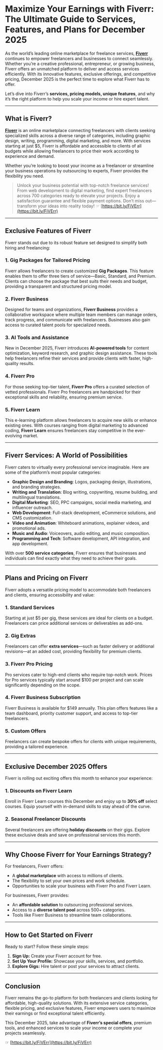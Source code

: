 # Maximize Your Earnings with Fiverr: The Ultimate Guide to Services, Features, and Plans for December 2025

As the world’s leading online marketplace for freelance services, **[Fiverr](https://bit.ly/FiVErr)** continues to empower freelancers and businesses to connect seamlessly. Whether you’re a creative professional, entrepreneur, or growing business, Fiverr offers an unmatched platform to deliver and access services efficiently. With its innovative features, exclusive offerings, and competitive pricing, December 2025 is the perfect time to explore what Fiverr has to offer.

Let’s dive into Fiverr’s **services, pricing models, unique features**, and why it’s the right platform to help you scale your income or hire expert talent.

---

## What is Fiverr?

**[Fiverr](https://bit.ly/FiVErr)** is an online marketplace connecting freelancers with clients seeking specialized skills across a diverse range of categories, including graphic design, writing, programming, digital marketing, and more. With services starting at just $5, Fiverr is affordable and accessible to clients of all budgets while allowing freelancers to price their work according to experience and demand.

Whether you’re looking to boost your income as a freelancer or streamline your business operations by outsourcing to experts, Fiverr provides the flexibility you need.

> Unlock your business potential with top-notch freelance services! From web development to digital marketing, find expert freelancers across 700 categories ready to elevate your projects. Enjoy a satisfaction guarantee and flexible payment options. Don’t miss out—transform your ideas into reality today! ☞ [https://bit.ly/FiVErr](https://bit.ly/FiVErr)

---

## Exclusive Features of Fiverr

Fiverr stands out due to its robust feature set designed to simplify both hiring and freelancing:

### 1. Gig Packages for Tailored Pricing

Fiverr allows freelancers to create customized **Gig Packages**. This feature enables them to offer three tiers of service—Basic, Standard, and Premium. Clients can choose the package that best suits their needs and budget, providing a transparent and structured pricing model.

### 2. Fiverr Business

Designed for teams and organizations, **Fiverr Business** provides a collaborative workspace where multiple team members can manage orders, track progress, and communicate with freelancers. Businesses also gain access to curated talent pools for specialized needs.

### 3. AI Tools and Assistance

New in December 2025, Fiverr introduces **AI-powered tools** for content optimization, keyword research, and graphic design assistance. These tools help freelancers refine their services and provide clients with faster, high-quality results.

### 4. Fiverr Pro

For those seeking top-tier talent, **Fiverr Pro** offers a curated selection of vetted professionals. Fiverr Pro freelancers are handpicked for their exceptional skills and reliability, ensuring premium service.

### 5. Fiverr Learn

This e-learning platform allows freelancers to acquire new skills or enhance existing ones. With courses ranging from digital marketing to advanced coding, **Fiverr Learn** ensures freelancers stay competitive in the ever-evolving market.

---

## Fiverr Services: A World of Possibilities

Fiverr caters to virtually every professional service imaginable. Here are some of the platform’s most popular categories:

- **Graphic Design and Branding**: Logos, packaging design, illustrations, and branding strategies.  
- **Writing and Translation**: Blog writing, copywriting, resume building, and multilingual translations.  
- **Digital Marketing**: SEO, PPC campaigns, social media marketing, and influencer outreach.  
- **Web Development**: Full-stack development, eCommerce solutions, and CMS customization.  
- **Video and Animation**: Whiteboard animations, explainer videos, and promotional ads.  
- **Music and Audio**: Voiceovers, audio editing, and music composition.  
- **Programming and Tech**: Software development, API integration, and app development.

With over **500 service categories**, Fiverr ensures that businesses and individuals can find exactly what they need to achieve their goals.

---

## Plans and Pricing on Fiverr

Fiverr adopts a versatile pricing model to accommodate both freelancers and clients, ensuring accessibility and value:

### 1. Standard Services

Starting at just $5 per gig, these services are ideal for clients on a budget. Freelancers can price additional services or deliverables as add-ons.

### 2. Gig Extras

Freelancers can offer **extra services**—such as faster delivery or additional revisions—at an added cost, providing flexibility for premium clients.

### 3. Fiverr Pro Pricing

Pro services cater to high-end clients who require top-notch work. Prices for Pro services typically start around $100 per project and can scale significantly depending on the scope.

### 4. Fiverr Business Subscription

Fiverr Business is available for $149 annually. This plan offers features like a team dashboard, priority customer support, and access to top-tier freelancers.

### 5. Custom Offers

Freelancers can create bespoke offers for clients with unique requirements, providing a tailored experience.

---

## Exclusive December 2025 Offers

Fiverr is rolling out exciting offers this month to enhance your experience:

### 1. Discounts on Fiverr Learn

Enroll in Fiverr Learn courses this December and enjoy up to **30% off** select courses. Equip yourself with in-demand skills to stay ahead of the curve.

### 2. Seasonal Freelancer Discounts

Several freelancers are offering **holiday discounts** on their gigs. Explore these exclusive deals and save on professional services this month.

---

## Why Choose Fiverr for Your Earnings Strategy?

For freelancers, Fiverr offers:

- A **global marketplace** with access to millions of clients.  
- The flexibility to set your own prices and work schedule.  
- Opportunities to scale your business with Fiverr Pro and Fiverr Learn.  

For businesses, Fiverr provides:

- An **affordable solution** to outsourcing professional services.  
- Access to a **diverse talent pool** across 500+ categories.  
- Tools like Fiverr Business to streamline team collaborations.

---

## How to Get Started on Fiverr

Ready to start? Follow these simple steps:

1. **Sign Up:** Create your Fiverr account for free.  
2. **Set Up Your Profile:** Showcase your skills, services, and portfolio.  
3. **Explore Gigs:** Hire talent or post your services to attract clients.  

---

## Conclusion

Fiverr remains the go-to platform for both freelancers and clients looking for affordable, high-quality solutions. With its extensive service categories, flexible pricing, and exclusive features, Fiverr empowers users to maximize their earnings or find exceptional talent efficiently.

This December 2025, take advantage of **Fiverr’s special offers**, premium tools, and enhanced services to scale your income or complete your projects seamlessly.

☞ [https://bit.ly/FiVErr](https://bit.ly/FiVErr)
